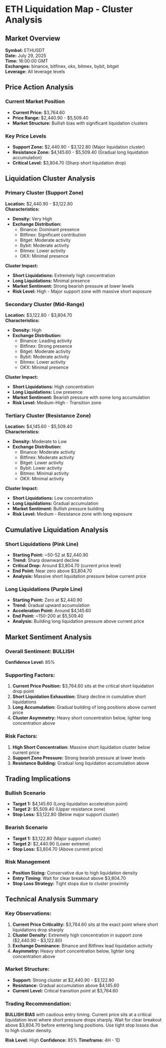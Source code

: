 # ETH Liquidation Map - Cluster Analysis

## Market Overview
**Symbol:** ETHUSDT  
**Date:** July 29, 2025  
**Time:** 16:00:00 GMT  
**Exchanges:** binance, bitfinex, okx, bitmex, bybit, bitget  
**Leverage:** All leverage levels  

## Price Action Analysis

### Current Market Position
- **Current Price:** $3,764.60
- **Price Range:** $2,440.90 - $5,509.40
- **Market Structure:** Bullish bias with significant liquidation clusters

### Key Price Levels
- **Support Zone:** $2,440.90 - $3,122.80 (Major liquidation cluster)
- **Resistance Zone:** $4,145.60 - $5,509.40 (Gradual long liquidation accumulation)
- **Critical Level:** $3,804.70 (Sharp short liquidation drop)

## Liquidation Cluster Analysis

### Primary Cluster (Support Zone)
**Location:** $2,440.90 - $3,122.80  
**Characteristics:**
- **Density:** Very High
- **Exchange Distribution:** 
  - Binance: Dominant presence
  - Bitfinex: Significant contribution
  - Bitget: Moderate activity
  - Bybit: Moderate activity
  - Bitmex: Lower activity
  - OKX: Minimal presence

**Cluster Impact:**
- **Short Liquidations:** Extremely high concentration
- **Long Liquidations:** Minimal presence
- **Market Sentiment:** Strong bearish pressure at lower levels
- **Risk Level:** High - Major support zone with massive short exposure

### Secondary Cluster (Mid-Range)
**Location:** $3,122.80 - $3,804.70  
**Characteristics:**
- **Density:** High
- **Exchange Distribution:**
  - Binance: Leading activity
  - Bitfinex: Strong presence
  - Bitget: Moderate activity
  - Bybit: Moderate activity
  - Bitmex: Lower activity
  - OKX: Minimal presence

**Cluster Impact:**
- **Short Liquidations:** High concentration
- **Long Liquidations:** Low presence
- **Market Sentiment:** Bearish pressure with some long accumulation
- **Risk Level:** Medium-High - Transition zone

### Tertiary Cluster (Resistance Zone)
**Location:** $4,145.60 - $5,509.40  
**Characteristics:**
- **Density:** Moderate to Low
- **Exchange Distribution:**
  - Binance: Moderate activity
  - Bitfinex: Moderate activity
  - Bitget: Lower activity
  - Bybit: Lower activity
  - Bitmex: Minimal activity
  - OKX: Minimal activity

**Cluster Impact:**
- **Short Liquidations:** Low concentration
- **Long Liquidations:** Gradual accumulation
- **Market Sentiment:** Bullish pressure building
- **Risk Level:** Medium - Resistance zone with long exposure

## Cumulative Liquidation Analysis

### Short Liquidations (Pink Line)
- **Starting Point:** ~50-52 at $2,440.90
- **Trend:** Sharp downward decline
- **Critical Drop:** Around $3,804.70 (current price level)
- **End Point:** Near zero above $3,804.70
- **Analysis:** Massive short liquidation pressure below current price

### Long Liquidations (Purple Line)
- **Starting Point:** Zero at $2,440.90
- **Trend:** Gradual upward accumulation
- **Acceleration Point:** Around $4,145.60
- **End Point:** ~150-200 at $5,509.40
- **Analysis:** Building long liquidation pressure above current price

## Market Sentiment Analysis

### Overall Sentiment: **BULLISH**
**Confidence Level:** 85%

### Supporting Factors:
1. **Current Price Position:** $3,764.60 sits at the critical short liquidation drop point
2. **Short Liquidation Exhaustion:** Sharp decline in cumulative short liquidations
3. **Long Accumulation:** Gradual building of long positions above current price
4. **Cluster Asymmetry:** Heavy short concentration below, lighter long concentration above

### Risk Factors:
1. **High Short Concentration:** Massive short liquidation cluster below current price
2. **Support Zone Pressure:** Strong bearish pressure at lower levels
3. **Resistance Building:** Gradual long liquidation accumulation above

## Trading Implications

### Bullish Scenario
- **Target 1:** $4,145.60 (Long liquidation acceleration point)
- **Target 2:** $5,509.40 (Upper resistance zone)
- **Stop Loss:** $3,122.80 (Below major support cluster)

### Bearish Scenario
- **Target 1:** $3,122.80 (Major support cluster)
- **Target 2:** $2,440.90 (Lower extreme)
- **Stop Loss:** $3,804.70 (Above current price)

### Risk Management
- **Position Sizing:** Conservative due to high liquidation density
- **Entry Timing:** Wait for clear breakout above $3,804.70
- **Stop Loss Strategy:** Tight stops due to cluster proximity

## Technical Analysis Summary

### Key Observations:
1. **Current Price Criticality:** $3,764.60 sits at the exact point where short liquidations drop sharply
2. **Cluster Density:** Extremely high concentration in support zone ($2,440.90 - $3,122.80)
3. **Exchange Dominance:** Binance and Bitfinex lead liquidation activity
4. **Asymmetry:** Heavy short concentration below, lighter long concentration above

### Market Structure:
- **Support:** Strong cluster at $2,440.90 - $3,122.80
- **Resistance:** Gradual accumulation above $4,145.60
- **Current Level:** Critical transition point at $3,764.60

### Trading Recommendation:
**BULLISH BIAS** with cautious entry timing. Current price sits at a critical liquidation level where short pressure drops sharply. Wait for clear breakout above $3,804.70 before entering long positions. Use tight stop losses due to high cluster density.

**Risk Level:** High
**Confidence:** 85%
**Timeframe:** 4H - 1D 